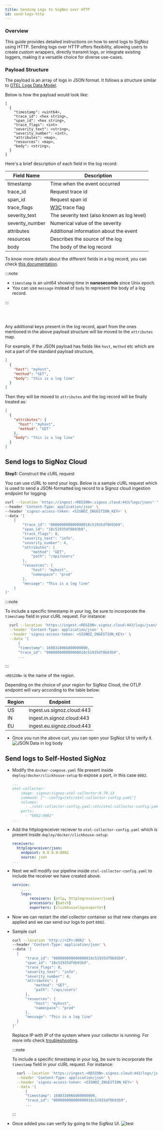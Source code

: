 ```yaml
---
title: Sending Logs to SigNoz over HTTP
id: send-logs-http
---
```


### Overview

This guide provides detailed instructions on how to send logs to SigNoz using HTTP. Sending logs over HTTP offers flexibility, allowing users to create custom wrappers, directly transmit logs, or integrate existing loggers, making it a versatile choice for diverse use-cases.

### Payload Structure

The payload is an array of logs in JSON format. It follows a structure similar to [OTEL Logs Data Model](https://opentelemetry.io/docs/specs/otel/logs/data-model/).

Below is how the payload would look like:
```
[
  {
    "timestamp": <uint64>,
    "trace_id": <hex string>,
    "span_id": <hex string>,
    "trace_flags": <int>
    "severity_text": <string>,
    "severity_number": <int>,
    "attributes": <map>,
    "resources": <map>,
    "body": <string>,
  }
]
```
Here's a brief description of each field in the log record:

Field Name     |Description
---------------|--------------------------------------------
timestamp      |Time when the event occurred
trace_id        |Request trace id
span_id         |Request span id
trace_flags     |[W3C](https://www.w3.org/TR/trace-context/#trace-flags) trace flag
severity_text   |The severity text (also known as log level)
severity_number |Numerical value of the severity
attributes     |Additional information about the event
resources       |Describes the source of the log
body           |The body of the log record

To know more details about the different fields in a log record, you can check [this documentation](https://opentelemetry.io/docs/specs/otel/logs/data-model/#log-and-event-record-definition).

:::note

- `timestamp` is an uint64 showing time in **nanoseconds** since Unix epoch.
- You can use `message` instead of `body` to represent the body of a log record.

:::

<br></br>

Any additional keys present in the log record, apart from the ones mentioned in the above payload structure will be moved to the `attributes` map.

For example, if the JSON payload has fields like `host`, `method` etc which are not a part of the standard payload structure,
  
  ```json
  [
    {
      "host": "myhost",
      "method": "GET",
      "body": "this is a log line"
    }
  ]
  ```

  Then they will be moved to `attributes` and the log record will be finally treated as: 

  ```json
  [
    {
      "attributes": {
        "host": "myhost",
        "method": "GET"
      },
      "body": "this is a log line"
    }
  ]
  ```


## Send logs to SigNoz Cloud

**Step1:** Construct the cURL request 

You can use cURL to send your logs. Below is a sample cURL request which is used to send a JSON-formatted log record to a Signoz cloud ingestion endpoint for logging:

<!--- What other methods can we use apart from cURL ? --->

  ```bash
  curl --location 'https://ingest.<REGION>.signoz.cloud:443/logs/json/' \
  --header 'Content-Type: application/json' \
  --header 'signoz-access-token: <SIGNOZ_INGESTION_KEY>' \
  --data '[
      {
          "trace_id": "000000000000000018c51935df0b93b9",
          "span_id": "18c51935df0b93b9",
          "trace_flags": 0,
          "severity_text": "info",
          "severity_number": 4,
          "attributes": {
              "method": "GET",
              "path": "/api/users"
          },
          "resources": {
              "host": "myhost",
              "namespace": "prod"
          },
          "message": "This is a log line"
      }
  ]'
  ```


:::note

To include a specific timestamp in your log, be sure to incorporate the `timestamp` field in your cURL request. For instance:

```bash
  curl --location 'https://ingest.<REGION>.signoz.cloud:443/logs/json/' \
  --header 'Content-Type: application/json' \
  --header 'signoz-access-token: <SIGNOZ_INGESTION_KEY>' \
  --data '[
      {
      "timestamp": 1698310066000000000, 
      "trace_id": "000000000000000018c51935df0b93b9", 
      ...
```

:::

  `<REGION>` is the name of the region.
  
  Depending on the choice of your region for SigNoz Cloud, the OTLP endpoint will vary according to the table below:

  | Region | Endpoint                   |
  | ------ | -------------------------- |
  | US     | ingest.us.signoz.cloud:443 |
  | IN     | ingest.in.signoz.cloud:443 |
  | EU     | ingest.eu.signoz.cloud:443 |

* Once you run the above curl, you can open your SigNoz UI to verify it.
  ![JSON Data in log body](../../static/img/logs/http-log.webp)
  


## Send logs to Self-Hosted SigNoz

* Modify the `docker-compose.yaml` file present inside `deploy/docker/clickhouse-setup` to expose a port, in this case `8082`.
    ```yaml {8}
    ...
    otel-collector:
        image: signoz/signoz-otel-collector:0.79.13
        command: ["--config=/etc/otel-collector-config.yaml"]
        volumes:
          - ./otel-collector-config.yaml:/etc/otel-collector-config.yaml
        ports:
          - "8082:8082"
    ...
    ```

* Add the httplogreceiver reciever to `otel-collector-config.yaml` which is present inside `deploy/docker/clickhouse-setup`:
    ```yaml {2-10}
    receivers:
      httplogreceiver/json:
        endpoint: 0.0.0.0:8082
        source: json
    ...
    ```

* Next we will modify our pipeline inside `otel-collector-config.yaml` to include the receiver we have created above.
    ```yaml {4}
    service:
        ....
        logs:
            receivers: [otlp, httplogreceiver/json]
            processors: [batch]
            exporters: [clickhouselogsexporter]
    ```

* Now we can restart the otel collector container so that new changes are applied and we can send our logs to port `8082`.

* Sample curl
  ```bash
  curl --location 'http://<IP>:8082' \
  --header 'Content-Type: application/json' \
  --data '[
    {
        "trace_id": "000000000000000018c51935df0b93b9",
        "span_id": "18c51935df0b93b9",
        "trace_flags": 0,
        "severity_text": "info",
        "severity_number": 4,
        "attributes": {
            "method": "GET",
            "path": "/api/users"
        },
        "resources": {
            "host": "myhost",
            "namespace": "prod"
        },
        "message": "This is a log line"
    }
  ]'
  ```

  Replace IP with IP of the system where your collector is running.
  For more info check [troubleshooting](../install/troubleshooting.md#signoz-otel-collector-address-grid). 

  :::note

  To include a specific timestamp in your log, be sure to incorporate the `timestamp` field in your cURL request. For instance:

  ```bash
    curl --location 'https://ingest.<REGION>.signoz.cloud:443/logs/json/' \
    --header 'Content-Type: application/json' \
    --header 'signoz-access-token: <SIGNOZ_INGESTION_KEY>' \
    --data '[
        {
        "timestamp": 1698310066000000000, 
        "trace_id": "000000000000000018c51935df0b93b9", 
        ...
  ```

  :::

* Once added you can verify by going to the SigNoz UI.
  ![test](../../static/img/logs/http-log.webp)